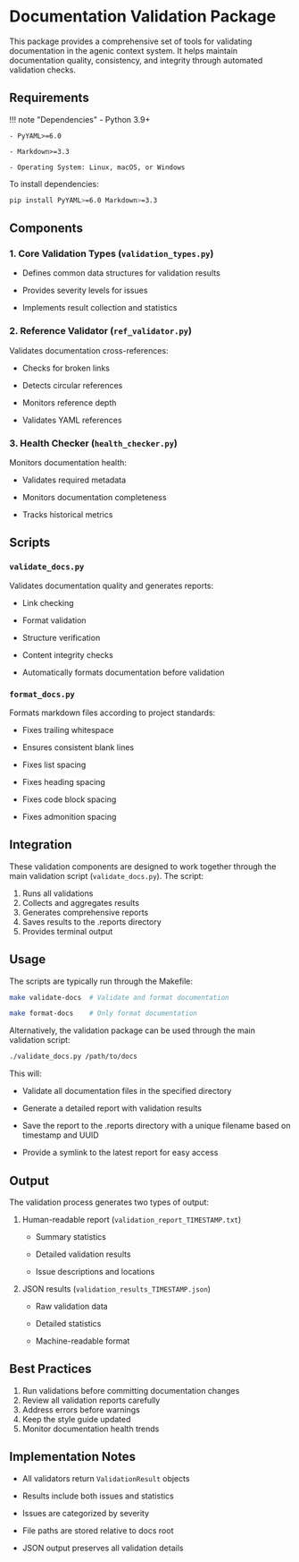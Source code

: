 # Documentation Validation Package

This package provides a comprehensive set of tools for validating documentation in the agenic context system. It helps maintain documentation quality, consistency, and integrity through automated validation checks.

## Requirements

!!! note "Dependencies"
    - Python 3.9+

    - PyYAML>=6.0

    - Markdown>=3.3

    - Operating System: Linux, macOS, or Windows

To install dependencies:

```bash
pip install PyYAML>=6.0 Markdown>=3.3

```

## Components

### 1. Core Validation Types (`validation_types.py`)

- Defines common data structures for validation results

- Provides severity levels for issues

- Implements result collection and statistics

### 2. Reference Validator (`ref_validator.py`)

Validates documentation cross-references:

- Checks for broken links

- Detects circular references

- Monitors reference depth

- Validates YAML references

### 3. Health Checker (`health_checker.py`)

Monitors documentation health:

- Validates required metadata

- Monitors documentation completeness

- Tracks historical metrics

## Scripts

### `validate_docs.py`

Validates documentation quality and generates reports:

- Link checking

- Format validation

- Structure verification

- Content integrity checks

- Automatically formats documentation before validation

### `format_docs.py`

Formats markdown files according to project standards:

- Fixes trailing whitespace

- Ensures consistent blank lines

- Fixes list spacing

- Fixes heading spacing

- Fixes code block spacing

- Fixes admonition spacing

## Integration

These validation components are designed to work together through the main validation script (`validate_docs.py`). The script:

1. Runs all validations
2. Collects and aggregates results
3. Generates comprehensive reports
4. Saves results to the .reports directory
5. Provides terminal output

## Usage

The scripts are typically run through the Makefile:

```bash
make validate-docs  # Validate and format documentation

make format-docs    # Only format documentation

```

Alternatively, the validation package can be used through the main validation script:

```bash
./validate_docs.py /path/to/docs

```

This will:

- Validate all documentation files in the specified directory

- Generate a detailed report with validation results

- Save the report to the .reports directory with a unique filename based on timestamp and UUID

- Provide a symlink to the latest report for easy access

## Output

The validation process generates two types of output:

1. Human-readable report (`validation_report_TIMESTAMP.txt`)

   - Summary statistics

   - Detailed validation results

   - Issue descriptions and locations

2. JSON results (`validation_results_TIMESTAMP.json`)
   - Raw validation data

   - Detailed statistics

   - Machine-readable format

## Best Practices

1. Run validations before committing documentation changes
2. Review all validation reports carefully
3. Address errors before warnings
4. Keep the style guide updated
5. Monitor documentation health trends

## Implementation Notes

- All validators return `ValidationResult` objects

- Results include both issues and statistics

- Issues are categorized by severity

- File paths are stored relative to docs root

- JSON output preserves all validation details
